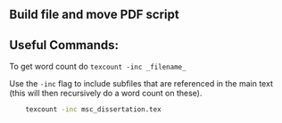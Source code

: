 ## Build file and move PDF script



## Useful Commands: 

To get word count do `texcount -inc _filename_`

Use the `-inc` flag to include subfiles that are referenced in the main text (this will then recursively do a word count on these).

```bash
    texcount -inc msc_dissertation.tex 
```